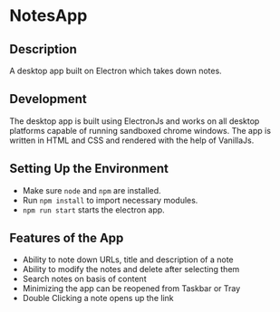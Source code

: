 # NotesApp

## Description
A desktop app built on Electron which takes down notes.

## Development
The desktop app is built using ElectronJs and works on all desktop platforms capable of running sandboxed chrome windows. The app is written in HTML and CSS and rendered with the help of VanillaJs.

## Setting Up the Environment
- Make sure `node` and `npm` are installed.
- Run `npm install` to import necessary modules.
- `npm run start` starts the electron app.

## Features of the App
- Ability to note down URLs, title and description of a note
- Ability to modify the notes and delete after selecting them
- Search notes on basis of content
- Minimizing the app can be reopened from Taskbar or Tray
- Double Clicking a note opens up the link

